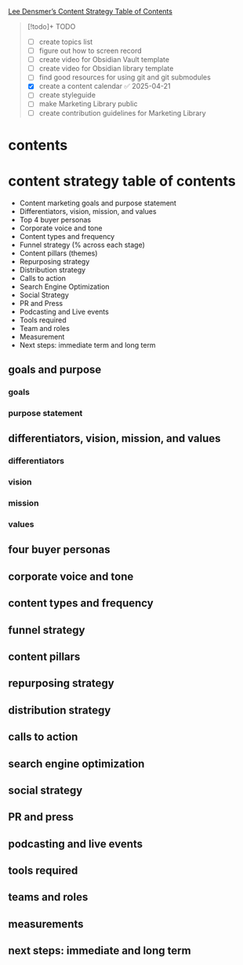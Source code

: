 [Lee Densmer’s Content Strategy Table of Contents](https://www.linkedin.com/posts/leedensmer_marketing-teams-ask-me-what-goes-into-a-content-activity-7316444880954695680-dm20) 

> [!todo]+ TODO
> - [ ] create topics list
> - [ ] figure out how to screen record
> - [ ] create video for Obsidian Vault template
> - [ ] create video for Obsidian library template
> - [ ] find good resources for using git and git submodules
> - [x] create a content calendar ✅ 2025-04-21
> - [ ] create styleguide
> - [ ] make Marketing Library public
> - [ ] create contribution guidelines for Marketing Library
# contents

# content strategy table of contents

- Content marketing goals and purpose statement
- Differentiators, vision, mission, and values
- Top 4 buyer personas
- Corporate voice and tone
- Content types and frequency
- Funnel strategy (% across each stage)
- Content pillars (themes)
- Repurposing strategy
- Distribution strategy
- Calls to action
- Search Engine Optimization
- Social Strategy
- PR and Press
- Podcasting and Live events
- Tools required
- Team and roles
- Measurement
- Next steps: immediate term and long term

## goals and purpose

### goals

### purpose statement

## differentiators, vision, mission, and values

### differentiators

### vision

### mission

### values

## four buyer personas

## corporate voice and tone

## content types and frequency

## funnel strategy

## content pillars

## repurposing strategy

## distribution strategy

## calls to action

## search engine optimization

## social strategy

## PR and press

## podcasting and live events

## tools required

## teams and roles

## measurements

## next steps: immediate and long term


